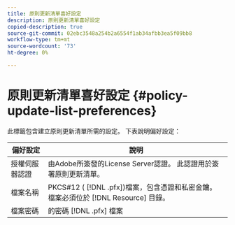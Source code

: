 ```yaml
---
title: 原則更新清單喜好設定
description: 原則更新清單喜好設定
copied-description: true
source-git-commit: 02ebc3548a254b2a6554f1ab34afbb3ea5f09bb8
workflow-type: tm+mt
source-wordcount: '73'
ht-degree: 0%

---
```


# 原則更新清單喜好設定 {#policy-update-list-preferences}

此標籤包含建立原則更新清單所需的設定。 下表說明偏好設定：

| 偏好設定 | 說明 |
|---|---|
| 授權伺服器認證 | 由Adobe所簽發的License Server認證。 此認證用於簽署原則更新清單。 |
| 檔案名稱 | PKCS#12 ( [!DNL .pfx])檔案，包含憑證和私密金鑰。 檔案必須位於 [!DNL Resource] 目錄。 |
| 檔案密碼 | 的密碼 [!DNL .pfx] 檔案 |
